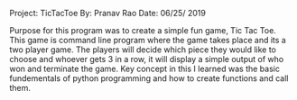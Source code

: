 Project: TicTacToe
By: Pranav Rao
Date: 06/25/ 2019

Purpose for this  program was to create a simple fun game, Tic Tac Toe. This game is command line program where the game takes place and its a two player game. The players will decide which piece they would like to choose and whoever gets 3 in a row, it will display a simple output of who won and terminate the game. Key concept in this I learned was the basic fundementals of python programming and how to create functions and call them. 
